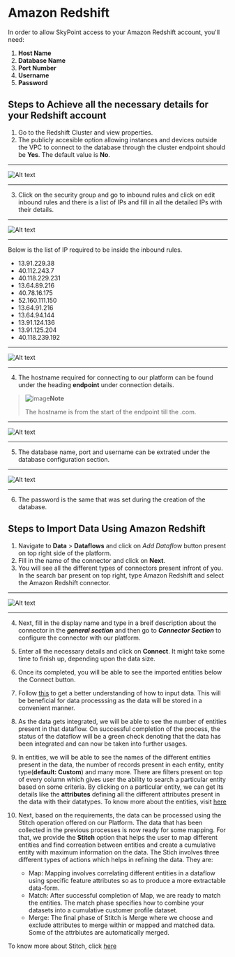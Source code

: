 # Amazon Redshift

In order to allow SkyPoint access to your Amazon Redshift account, you'll need:

1. **Host Name**
2. **Database Name**
3. **Port Number**
4. **Username**
5. **Password**

## Steps to Achieve all the necessary details for your Redshift account

1. Go to the Redshift Cluster and view properties.
2. The publicly accesible option allowing instances and devices outside the VPC to connect to the database through the cluster endpoint should be **Yes**. The default value is **No**.

---

![Alt text](/doc_snippets/redshiftstep2.png)

---

3. Click on the security group and go to inbound rules and click on edit inbound rules and there is a list of IPs and fill in all the detailed IPs with their details.

---

![Alt text](/doc_snippets/redshiftstep3.png)

---

Below is the list of IP required to be inside the inbound rules.
- 13.91.229.38
- 40.112.243.7
- 40.118.229.231
- 13.64.89.216
- 40.78.16.175
- 52.160.111.150
- 13.64.91.216
- 13.64.94.144
- 13.91.124.136
- 13.91.125.204
- 40.118.239.192

---

![Alt text](/doc_snippets/redshiftstep4.png)

---

4. The hostname required for connecting to our platform can be found under the heading **endpoint** under connection details.

> ![image](/doc_snippets/Note_icon.png)**Note**
>
> The hostname is from the start of the endpoint till the .com.

---

![Alt text](/doc_snippets/redshiftstep5.png)

---

5. The database name, port and username can be extrated under the database configuration section.

---

![Alt text](/doc_snippets/redshiftstep6.png)

---

6. The password is the same that was set during the creation of the database.

## Steps to Import Data Using Amazon Redshift

1. Navigate to **Data** > **Dataflows** and click on *Add Dataflow* button present on top right side of the platform.
2. Fill in the name of the connector and click on **Next**.
3. You will see all the different types of connectors present infront of you. In the search bar present on top right, type Amazon Redshift and select the Amazon Redshift connector.

---

![Alt text](/doc_snippets/redshiftstep1.PNG)

---

4. Next, fill in the display name and type in a breif description about the connector in the ***general section*** and then go to ***Connector Section*** to configure the connector with our platform.
5. Enter all the necessary details and click on **Connect**. It might take some time to finish up, depending upon the data size.
6. Once its completed, you will be able to see the imported entities below the Connect button.
7. Follow [this](https://skypointcdpdocs.z22.web.core.windows.net/docs/dataflows.html) to get a better understanding of how to input data. This will be beneficial for data processsing as the data will be stored in a convenient manner. 
8. As the data gets integrated, we will be able to see the number of entities present in that dataflow. On successful completion of the process, the status of the dataflow will be a green check denoting that the data has been integrated and can now be taken into further usages.

9. In entities, we will be able to see the names of the different entities present in the data, the number of records present in each entity, entity type(**default: Custom**) and many more. There are filters present on top of every column which gives user the ability to search a particular entity based on some criteria. By clicking on a particular entity, we can get its details like the **attributes** defining all the different attributes present in the data with their datatypes. To know more about the entities, visit [here](https://skypointcdpdocs.z22.web.core.windows.net/docs/entities.html)

10. Next, based on the requirements, the data can be processed using the Stitch operation offered on our Platform. The data that has been collected in the previous processes is now ready for some mapping. For that, we provide the **Stitch** option that helps the user to map different entities and find correation between entities and create a cumulative entity with maximum information on the data. The Stich involves three different types of actions which helps in refining the data. They are:
    - Map: Mapping involves correlating different entities in a dataflow using specific feature attributes so as to produce a more extractable data-form.
    - Match: After successful completion of Map, we are ready to match the entities. The match phase specifies how to combine your datasets into a cumulative customer profile dataset. 
    - Merge: The final phase of Stitch is Merge where we choose and exclude attributes to merge within or mapped and matched data. Some of the attrbiutes are automatically merged.

To know more about Stitch, click [here](https://skypointcdpdocs.z22.web.core.windows.net/docs/stitch.html)
